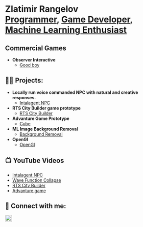 <h1>Zlatimir Rangelov <br/><a href="https://github.com/joshmadakor1">Programmer</a>, <a href="https://www.linkedin.com/in/joshmadakor/">Game Developer</a>, <a href="https://www.youtube.com/c/joshmadakor">Machine Learning Enthusiast</a></h1>

<h2>Commercial Games</h2>

- <b>Observer Interactive</b>
  - [Good boy](https://store.steampowered.com/app/2986110/Good_Boy/)


<h2>👨‍💻 Projects:</h2>

- <b>Locally run voice commanded NPC with natural and creative responses.</b>
  - [Intalagent NPC](https://github.com/zlaty12/MSProject)
- <b>RTS City Builder game prototype</b>
  - [RTS City Builder](https://github.com/twilkinson199/agp2024)
- <b>Advanture Game Prototype</b>
  - [Cube](https://github.com/zlaty12/Cube2)
- <b>ML Image Background Removal</b>
  - [Background Removal](https://github.com/zlaty12/BackgroundRemovalAI)
- <b>OpenGl</b>
  - [OpenGl](https://github.com/zlaty12/OpenGL)

<h2>📺 YouTube Videos</h2>


- [Intalagent NPC](https://www.youtube.com/watch?v=OyYRhoKdS4U&list=PLDMf2_m2O14gS4UeXZq2KPOvYLziMyi4f&index=23)
- [Wave Function Collapse](https://www.youtube.com/watch?v=yngMuAEO2m8&t=5s)
- [RTS City Builder](https://www.youtube.com/watch?v=2vxNe0WJs5g&list=PLDMf2_m2O14gS4UeXZq2KPOvYLziMyi4f&index=20)
- [Advanture game](https://www.youtube.com/watch?v=S9BNrnmvso8&list=PLDMf2_m2O14gS4UeXZq2KPOvYLziMyi4f&index=21)


<h2> 🤳 Connect with me:</h2>

[<img align="left" alt="JoshMadakor | LinkedIn" width="22px" src="https://cdn.jsdelivr.net/npm/simple-icons@v3/icons/linkedin.svg" />][linkedin]


[linkedin]: https://www.linkedin.com/in/zlatimir-rangelov-887909275/

